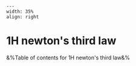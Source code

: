 
```{figure} /figures/busy.png
---
width: 35%
align: right
```
# 1H newton's third law

&%Table of contents for 1H newton's third law&%